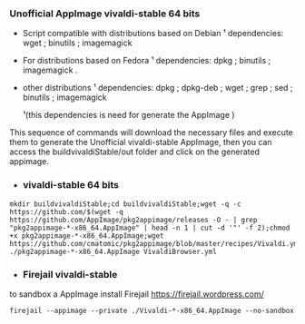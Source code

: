 ### Unofficial AppImage vivaldi-stable 64 bits
 * Script compatible with distributions based on Debian
  ¹ dependencies: wget ; binutils ; imagemagick
   
 * For distributions based on Fedora
 ¹ dependencies:
  dpkg ; binutils ; imagemagick  .
 
 * other distributions
 ¹ dependencies:
 dpkg ; dpkg-deb ; wget ; grep ; sed ;  binutils ; imagemagick
  
     ¹(this dependencies is need for  generate the AppImage )
 
 This sequence of commands will download the necessary files and execute them to generate the Unofficial vivaldi-stable AppImage, then you can access the  buildvivaldiStable/out folder and click on the generated appimage.

* ### vivaldi-stable 64 bits 
```
mkdir buildvivaldiStable;cd buildvivaldiStable;wget -q -c https://github.com/$(wget -q https://github.com/AppImage/pkg2appimage/releases -O - | grep "pkg2appimage-*-x86_64.AppImage" | head -n 1 | cut -d '"' -f 2);chmod +x pkg2appimage-*-x86_64.AppImage;wget https://github.com/cmatomic/pkg2appimage/blob/master/recipes/Vivaldi.yml;ARCH=x86_64 ./pkg2appimage-*-x86_64.AppImage VivaldiBrowser.yml
```
* ###  Firejail vivaldi-stable
to sandbox a AppImage install Firejail 
https://firejail.wordpress.com/

```
firejail --appimage --private ./Vivaldi-*-x86_64.AppImage --no-sandbox
```
